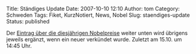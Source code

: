 Title: Ständiges Update
Date: 2007-10-10 12:10
Author: tom
Category: Schweden
Tags: Fiket, KurzNotiert, News, Nobel
Slug: staendiges-update
Status: published

Der [Eintrag über die diesjährigen
Nobelpreise](http://www.fiket.de/2007/10/08/nobelpreise-2007/) weiter
unten wird übrigens jeweils ergänzt, wenn ein neuer verkündet wurde.
Zuletzt am 15.10. um 14:45 Uhr.

